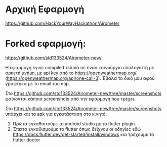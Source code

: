 # Αρχική Εφαρμογή
https://github.com/HackYourWayHackathon/Airometer

# Forked εφαρμογή:
https://github.com/std133524/Airometer-new/

Η εφαρμογή έγινε compiled τελικά σε έναν καινούργιο υπολογιστή με αρκετή μνήμη, με api key από το https://openweathermap.org/. (https://openweathermap.org/api/one-call-3). Έβαλα το δικό μου αφού γράφτηκα με το email του eap. 

Στο https://github.com/std133524/Airometer-new/tree/master/screenshots φαίνονται κάποια screenshots από την εφαρμογή που τρέχει.

Στο https://github.com/std133524/Airometer-new/tree/master/screenshots υπάρχει και το apk για εγκατάσταση στο κινητό.

1. Πρώτα εγκαθιστούμε το android studio με το flutter plugin. 
2. Έπειτα εγκαθισμούμε το flutter όπως δείχνου οι οδηγίες εδώ https://docs.flutter.dev/get-started/install/windows και τρέχουμε το flutter doctor


